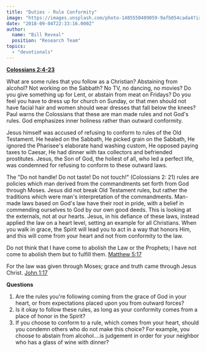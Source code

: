 ```yaml
---
title: "Duties - Rule Conformity"
image: "https://images.unsplash.com/photo-1485550409059-9afb054cada4?ixlib=rb-0.3.5&ixid=eyJhcHBfaWQiOjEyMDd9&s=7dd4351794fdd325ab865ced79786118&auto=format&fit=crop&w=1301&q=80"
date: "2018-09-04T22:33:16.000Z"
author:
  name: "Bill Reveal"
  position: "Research Team"
topics:
  - "devotionals"
---
```

**[Colossians 2:4-23]( https://www.biblegateway.com/passage/?search=Colossians2:4-23)**

What are some rules that you follow as a Christian?  Abstaining from alcohol?   Not working on the Sabbath?  No TV, no dancing, no movies?  Do you give something up for Lent, or abstain from meat on Fridays?  Do you feel you have to dress up for church on Sunday, or that men should not have facial hair and women should wear dresses that fall below the knees?  Paul warns the Colossians that these are man made rules and not God's rules.  God emphasizes inner holiness rather than outward conformity.

Jesus himself was accused of refusing to conform to rules of the Old Testament.  He healed on the Sabbath, He picked grain on the Sabbath, He ignored the Pharisee's elaborate hand washing custom, He opposed paying taxes to Caesar, He had dinner with tax collectors and befriended prostitutes.  Jesus, the Son of God, the holiest of all, who led a perfect life, was condemned for refusing to conform to these outward laws.

The "Do not handle! Do not taste! Do not touch!" (Colossians 2: 21) rules are policies which man derived from the commandments set forth from God through Moses.  Jesus did not break Old Testament rules, but rather the traditions which were man's interpretation of the commandments. Man-made laws based on God's law have their root in pride, with a belief in commending ourselves to God by our own good deeds.  This is looking at the externals, not at our hearts.  Jesus, in his defiance of these laws, instead applied the law on a heart level, setting an example for all Christians.  When you walk in grace, the Spirit will lead you to act in a way that honors Him, and this will come from your heart and not from conformity to the law.

Do not think that I have come to abolish the Law or the Prophets; I have not come to abolish them but to fulfill them.  [Matthew 5:17](https://www.biblegateway.com/passage/?search=Matthew5:17)

For the law was given through Moses; grace and truth came through Jesus Christ.  [John 1:17](https://www.biblegateway.com/passage/?search=John1:17)


**Questions**
1. Are the rules you're following coming from the grace of God in your heart, or from expectations placed upon you from outward forces?
2. Is it okay to follow these rules, as long as your conformity comes from a place of honor in the Spirit?
3. If you choose to conform to a rule, which comes from your heart, should you condemn others who do not make this choice?  For example, you choose to abstain from alcohol….is judgement in order for your neighbor who has a glass of wine with dinner?


